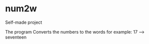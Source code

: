 # num2w
Self-made project

The program Converts the numbers to the words
for example: 17 --> seventeen
